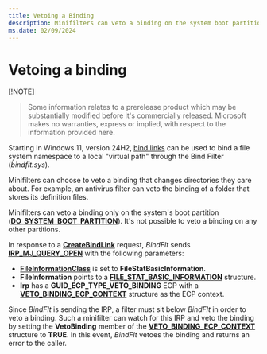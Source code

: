 ```yaml
---
title: Vetoing a Binding
description: Minifilters can veto a binding on the system boot partition starting in Windows 11, version 24H2.
ms.date: 02/09/2024
---
```


# Vetoing a binding

[!NOTE]
> Some information relates to a prerelease product which may be substantially modified before it's commercially released. Microsoft makes no warranties, express or implied, with respect to the information provided here.

Starting in Windows 11, version 24H2, [bind links](/windows/win32/bindlink/) can be used to bind a file system namespace to a local "virtual path" through the Bind Filter (*bindflt.sys*).

Minifilters can choose to veto a binding that changes directories they care about. For example, an antivirus filter can veto the binding of a folder that stores its definition files.

Minifilters can veto a binding only on the system's boot partition ([**DO_SYSTEM_BOOT_PARTITION**](/windows-hardware/drivers/ddi/wdm/ns-wdm-_device_object)). It's not possible to veto a binding on any other partitions.

In response to a [**CreateBindLink**](/windows/win32/api/bindlink/nf-bindlink-createbindlink) request, *BindFlt* sends [**IRP_MJ_QUERY_OPEN**](flt-parameters-for-irp-mj-query-open.md) with the following parameters:

* [**FileInformationClass**](/windows-hardware/drivers/ddi/wdm/ne-wdm-_file_information_class) is set to **FileStatBasicInformation**.
* **FileInformation** points to a [**FILE_STAT_BASIC_INFORMATION**](/windows-hardware/drivers/ddi/ntifs/ns-ntifs-file_stat_basic_information) structure.
* **Irp** has a **GUID_ECP_TYPE_VETO_BINDING** ECP with a [**VETO_BINDING_ECP_CONTEXT**](/windows-hardware/drivers/ddi/ntifs/ns-ntifs-veto_binding_ecp_context) structure as the ECP context.

Since *BindFlt* is sending the IRP, a filter must sit below *BindFlt* in order to veto a binding. Such a minifilter can watch for this IRP and veto the binding by setting the **VetoBinding** member of the [**VETO_BINDING_ECP_CONTEXT**](/windows-hardware/drivers/ddi/ntifs/ns-ntifs-veto_binding_ecp_context) structure to **TRUE**. In this event, *BindFlt* vetoes the binding and returns an error to the caller.
